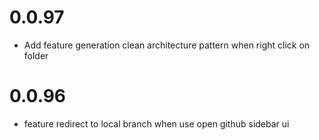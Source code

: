 # 0.0.97
- Add feature generation clean architecture pattern when right click on folder

# 0.0.96
- feature redirect to local branch when use open github sidebar ui 